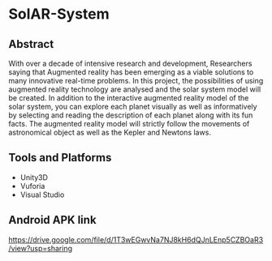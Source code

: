 # SolAR-System
## Abstract
With over a decade of intensive research and development, Researchers saying that Augmented reality has been emerging as a viable solutions to many innovative real-time problems. In this project, the possibilities of using augmented reality technology are analysed and the solar system model will be created. In addition to the interactive augmented reality model of the solar system, you can explore each planet visually as well as informatively by selecting and reading the description of each planet along with its fun facts. The augmented reality model will strictly follow the movements of astronomical object as well as the Kepler and Newtons laws.
## Tools and Platforms
* Unity3D
* Vuforia
* Visual Studio
## Android APK link
https://drive.google.com/file/d/1T3wEGwvNa7NJ8kH6dQJnLEnp5CZBOaR3/view?usp=sharing
